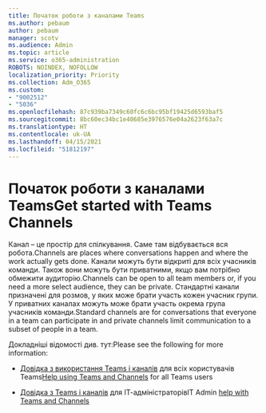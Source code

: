 ```yaml
---
title: Початок роботи з каналами Teams
ms.author: pebaum
author: pebaum
manager: scotv
ms.audience: Admin
ms.topic: article
ms.service: o365-administration
ROBOTS: NOINDEX, NOFOLLOW
localization_priority: Priority
ms.collection: Adm_O365
ms.custom:
- "9002512"
- "5036"
ms.openlocfilehash: 87c939ba7349c60fc6c6bc95bf19425d6593baf5
ms.sourcegitcommit: 8bc60ec34bc1e40685e3976576e04a2623f63a7c
ms.translationtype: HT
ms.contentlocale: uk-UA
ms.lasthandoff: 04/15/2021
ms.locfileid: "51812197"
---
```

# <a name="get-started-with-teams-channels"></a><span data-ttu-id="7e4a3-102">Початок роботи з каналами Teams</span><span class="sxs-lookup"><span data-stu-id="7e4a3-102">Get started with Teams Channels</span></span>

<span data-ttu-id="7e4a3-103">Канал – це простір для спілкування. Саме там відбувається вся робота.</span><span class="sxs-lookup"><span data-stu-id="7e4a3-103">Channels are places where conversations happen and where the work actually gets done.</span></span> <span data-ttu-id="7e4a3-104">Канали можуть бути відкриті для всіх учасників команди. Також вони можуть бути приватними, якщо вам потрібно обмежити аудиторію.</span><span class="sxs-lookup"><span data-stu-id="7e4a3-104">Channels can be open to all team members or, if you need a more select audience, they can be private.</span></span> <span data-ttu-id="7e4a3-105">Стандартні канали призначені для розмов, у яких може брати участь кожен учасник групи. У приватних каналах можуть може брати участь окрема група учасників команди.</span><span class="sxs-lookup"><span data-stu-id="7e4a3-105">Standard channels are for conversations that everyone in a team can participate in and private channels limit communication to a subset of people in a team.</span></span>

<span data-ttu-id="7e4a3-106">Докладніші відомості див. тут:</span><span class="sxs-lookup"><span data-stu-id="7e4a3-106">Please see the following for more information:</span></span>

- <span data-ttu-id="7e4a3-107">[Довідка з використання Teams і каналів](https://support.office.com/article/teams-and-channels-df38ae23-8f85-46d3-b071-cb11b9de5499) для всіх користувачів Teams</span><span class="sxs-lookup"><span data-stu-id="7e4a3-107">[Help using Teams and Channels](https://support.office.com/article/teams-and-channels-df38ae23-8f85-46d3-b071-cb11b9de5499) for all Teams users</span></span>

- <span data-ttu-id="7e4a3-108">[Довідка з Teams і каналів](https://docs.microsoft.com/microsoftteams/teams-channels-overview) для ІТ-адміністраторів</span><span class="sxs-lookup"><span data-stu-id="7e4a3-108">IT Admin [help with Teams and Channels](https://docs.microsoft.com/microsoftteams/teams-channels-overview)</span></span> 

